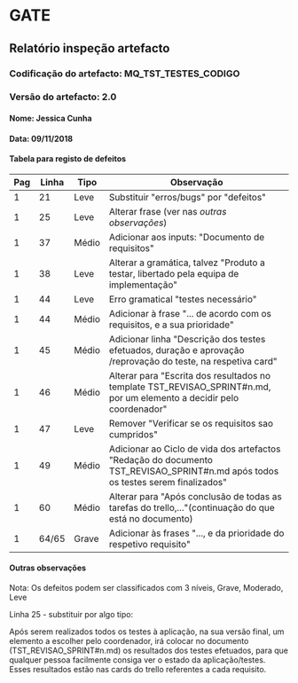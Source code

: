 # GATE

## Relatório inspeção artefacto

### Codificação do artefacto: MQ_TST_TESTES_CODIGO

### Versão do artefacto: 2.0

#### Nome: Jessica Cunha

#### Data: 09/11/2018

#### Tabela para registo de defeitos

| Pag  | Linha | Tipo  | Observação                                                   |
| ---- | ----- | ----- | ------------------------------------------------------------ |
| 1    | 21    | Leve  | Substituir "erros/bugs" por "defeitos"                       |
| 1    | 25    | Leve  | Alterar frase (ver nas *outras observações*)                 |
| 1    | 37    | Médio | Adicionar aos inputs: "Documento de requisitos"              |
| 1    | 38    | Leve  | Alterar a gramática, talvez "Produto a testar, libertado pela equipa de implementação" |
| 1    | 44    | Leve  | Erro gramatical "testes necessário"                          |
| 1    | 44    | Médio | Adicionar à frase "... de acordo com os requisitos, e a sua prioridade" |
| 1    | 45    | Médio | Adicionar linha "Descrição dos testes efetuados, duração e aprovação /reprovação do teste, na respetiva card" |
| 1    | 46    | Médio | Alterar para "Escrita dos resultados no template TST_REVISAO_SPRINT#n.md, por um elemento a decidir pelo coordenador" |
| 1    | 47    | Leve  | Remover "Verificar se os requisitos sao cumpridos"           |
| 1    | 49    | Médio | Adicionar ao Ciclo de vida dos artefactos "Redação do documento TST_REVISAO_SPRINT#n.md após todos os testes serem finalizados" |
| 1    | 60    | Médio | Alterar para "Após conclusão de todas as tarefas do trello,..."(continuação do que está no documento) |
| 1    | 64/65 | Grave | Adicionar às frases "..., e da prioridade do respetivo requisito" |

#### Outras observações

Nota: Os defeitos podem ser classificados com 3 níveis, Grave, Moderado, Leve

Linha 25 - substituir por algo tipo:

Após serem realizados todos os testes à aplicação, na sua versão final, um elemento a escolher pelo coordenador, irá colocar no documento (TST_REVISAO_SPRINT#n.md) os resultados dos testes efetuados, para que qualquer pessoa facilmente consiga ver o estado da aplicação/testes. Esses resultados estão nas cards do trello referentes a cada requisito.